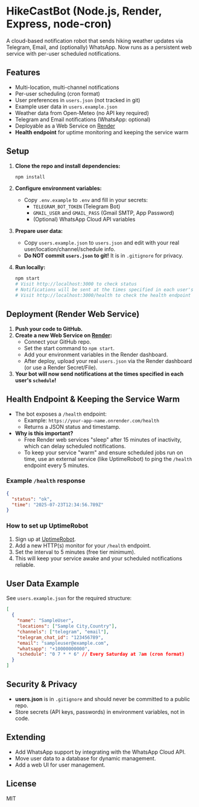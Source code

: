 # HikeCastBot (Node.js, Render, Express, node-cron)

A cloud-based notification robot that sends hiking weather updates via Telegram, Email, and (optionally) WhatsApp. Now runs as a persistent web service with per-user scheduled notifications.

## Features
- Multi-location, multi-channel notifications
- Per-user scheduling (cron format)
- User preferences in `users.json` (not tracked in git)
- Example user data in `users.example.json`
- Weather data from Open-Meteo (no API key required)
- Telegram and Email notifications (WhatsApp: optional)
- Deployable as a Web Service on [Render](https://render.com/)
- **Health endpoint** for uptime monitoring and keeping the service warm

## Setup

1. **Clone the repo and install dependencies:**
   ```bash
   npm install
   ```

2. **Configure environment variables:**
   - Copy `.env.example` to `.env` and fill in your secrets:
     - `TELEGRAM_BOT_TOKEN` (Telegram Bot)
     - `GMAIL_USER` and `GMAIL_PASS` (Gmail SMTP, App Password)
     - (Optional) WhatsApp Cloud API variables

3. **Prepare user data:**
   - Copy `users.example.json` to `users.json` and edit with your real user/location/channel/schedule info.
   - **Do NOT commit `users.json` to git!** It is in `.gitignore` for privacy.

4. **Run locally:**
   ```bash
   npm start
   # Visit http://localhost:3000 to check status
   # Notifications will be sent at the times specified in each user's schedule
   # Visit http://localhost:3000/health to check the health endpoint
   ```

## Deployment (Render Web Service)

1. **Push your code to GitHub.**
2. **Create a new Web Service on [Render](https://render.com/):**
   - Connect your GitHub repo.
   - Set the start command to `npm start`.
   - Add your environment variables in the Render dashboard.
   - After deploy, upload your real `users.json` via the Render dashboard (or use a Render Secret/File).
3. **Your bot will now send notifications at the times specified in each user's `schedule`!**

## Health Endpoint & Keeping the Service Warm

- The bot exposes a `/health` endpoint:
  - Example: `https://your-app-name.onrender.com/health`
  - Returns a JSON status and timestamp.
- **Why is this important?**
  - Free Render web services "sleep" after 15 minutes of inactivity, which can delay scheduled notifications.
  - To keep your service "warm" and ensure scheduled jobs run on time, use an external service (like UptimeRobot) to ping the `/health` endpoint every 5 minutes.

### Example `/health` response
```json
{
  "status": "ok",
  "time": "2025-07-23T12:34:56.789Z"
}
```

### How to set up UptimeRobot
1. Sign up at [UptimeRobot](https://uptimerobot.com/).
2. Add a new HTTP(s) monitor for your `/health` endpoint.
3. Set the interval to 5 minutes (free tier minimum).
4. This will keep your service awake and your scheduled notifications reliable.

## User Data Example
See `users.example.json` for the required structure:
```json
[
  {
    "name": "SampleUser",
    "locations": ["Sample City,Country"],
    "channels": ["telegram", "email"],
    "telegram_chat_id": "123456789",
    "email": "sampleuser@example.com",
    "whatsapp": "+10000000000",
    "schedule": "0 7 * * 6" // Every Saturday at 7am (cron format)
  }
]
```

## Security & Privacy
- **users.json** is in `.gitignore` and should never be committed to a public repo.
- Store secrets (API keys, passwords) in environment variables, not in code.

## Extending
- Add WhatsApp support by integrating with the WhatsApp Cloud API.
- Move user data to a database for dynamic management.
- Add a web UI for user management.

## License
MIT
